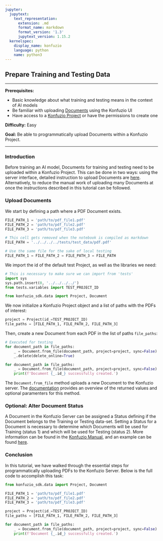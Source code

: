 ```yaml
---
jupyter:
  jupytext:
    text_representation:
      extension: .md
      format_name: markdown
      format_version: '1.3'
      jupytext_version: 1.15.2
  kernelspec:
    display_name: konfuzio
    language: python
    name: python3
---
```


## Prepare Training and Testing Data

---

**Prerequisites:**
- Basic knowledge about what training and testing means in the context of AI models
- Be familiar with uploading [Documents](https://help.konfuzio.com/modules/documents/index.html) using the Konfuzio UI
- Have access to a [Konfuzio Project](https://help.konfuzio.com/modules/projects/index.html) or have the permissions to create one

**Difficulty:** Easy

**Goal:** Be able to programmatically upload Documents within a Konfuzio Project.

---

### Introduction
Before training an AI model, Documents for training and testing need to be uploaded within a Konfuzio Project. This can be done in two ways: using the server interface, detailed instruction to upload Documents are [here](https://help.konfuzio.com/modules/documents/index.html). Alternatively, to reduce the manual work of uploading many Documents at once the instructions described in this tutorial can be followed.


### Upload Documents


We start by defining a path where a PDF Document exists.

```python tags=["skip-execution", "nbval-skip"]
FILE_PATH_1 = 'path/to/pdf_file1.pdf'
FILE_PATH_2 = 'path/to/pdf_file2.pdf'
FILE_PATH_3 = 'path/to/pdf_file3.pdf'
```

```python tags=["remove-cell"]
# This cell gets removed when the notebook is compiled as markdown
FILE_PATH = '../../../../tests/test_data/pdf.pdf'

# Use the same file for the sake of local testing
FILE_PATH_1 = FILE_PATH_2 = FILE_PATH_3 = FILE_PATH
```

We import the id of the default test Project, as well as the libraries we need:

```python tags=["remove-cell"]
# This is necessary to make sure we can import from 'tests'
import sys
sys.path.insert(0, '../../../../')
from tests.variables import TEST_PROJECT_ID
```

```python
from konfuzio_sdk.data import Project, Document
```

We now initialize a Konfuzio Project object and a list of paths with the PDFs of interest: 

```python tags=["remove-output"]
project = Project(id_=TEST_PROJECT_ID)
file_paths = [FILE_PATH_1, FILE_PATH_2, FILE_PATH_3]
```

Then, create a new Document from each PDF in the list of paths `file_paths`:

```python tags=["remove-cell"]
# Executed for testing
for document_path in file_paths:
    _ = Document.from_file(document_path, project=project, sync=False)
    _.delete(delete_online=True)
```

```python
for document_path in file_paths:
    _ = Document.from_file(document_path, project=project, sync=False)
    print(f'Document {_.id_} successfully created.')
```

The `Document.from_file` method uploads a new Document to the Konfuzio server. The [documentation](https://dev.konfuzio.com/sdk/sourcecode.html#document) provides an overview of the returned values and optional paramenters for this method.

<!-- #region link="get_started.html#modify-document" -->
### Optional: Alter Document Status
A Document in the Konfuzio Server can be assigned a Status defining if the Document belongs to the Training or Testing data-set. Setting a Status for a Document is necessary to determine which Documents will be used for Training (status 1) and which will be used for Testing (status 2). More information can be found in the [Konfuzio Manual](https://help.konfuzio.com/modules/documents/index.html#id1), and an example can be found [here](https://dev.konfuzio.com/sdk/get_started.html#modify-document).
<!-- #endregion -->

### Conclusion
In this tutorial, we have walked through the essential steps for programmatically uploading PDFs to the Konfuzio Server. Below is the full code to accomplish this task:

```python tags=["skip-execution", "nbval-skip"]
from konfuzio_sdk.data import Project, Document

FILE_PATH_1 = 'path/to/pdf_file1.pdf'
FILE_PATH_2 = 'path/to/pdf_file2.pdf'
FILE_PATH_3 = 'path/to/pdf_file3.pdf'

project = Project(id_=TEST_PROJECT_ID)
file_paths = [FILE_PATH_1, FILE_PATH_2, FILE_PATH_3]

for document_path in file_paths:
    _ = Document.from_file(document_path, project=project, sync=False)
    print(f'Document {_.id_} successfully created.')
```

